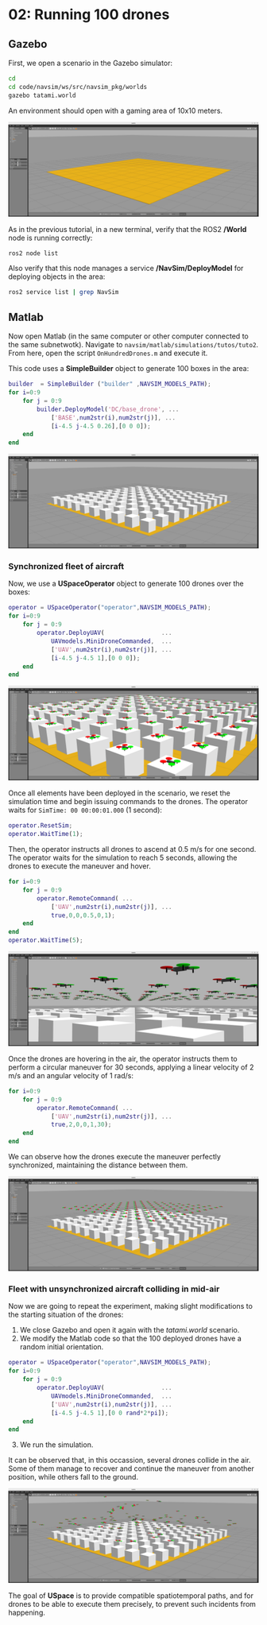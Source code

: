 # 02: Running 100 drones

## Gazebo

First, we open a scenario in the Gazebo simulator:

```bash
cd
cd code/navsim/ws/src/navsim_pkg/worlds
gazebo tatami.world
```
An environment should open with a gaming area of 10x10 meters.

![Tatami](./img/tatami.png)


As in the previous tutorial, in a new terminal, verify that the ROS2 **/World** node is running correctly:
```bash
ros2 node list
```

Also verify that this node manages a service **/NavSim/DeployModel** for deploying objects in the area:
```bash
ros2 service list | grep NavSim
```

## Matlab

Now open Matlab (in the same computer or other computer connected to the same subnetwotk).
Navigate to `navsim/matlab/simulations/tutos/tuto2`. From here, open the script `OnHundredDrones.m` and execute it.

This code uses a **SimpleBuilder** object to generate 100 boxes in the area:

```matlab
builder  = SimpleBuilder ("builder" ,NAVSIM_MODELS_PATH);
for i=0:9
    for j = 0:9
        builder.DeployModel('DC/base_drone', ...
            ['BASE',num2str(i),num2str(j)], ...
            [i-4.5 j-4.5 0.26],[0 0 0]);
    end
end
```

![100 boxes](./img/100boxes.png)

### Synchronized fleet of aircraft

Now, we use a **USpaceOperator** object to generate 100 drones over the boxes:

```matlab
operator = USpaceOperator("operator",NAVSIM_MODELS_PATH);
for i=0:9
    for j = 0:9
        operator.DeployUAV(                ...
            UAVmodels.MiniDroneCommanded,  ...
            ['UAV',num2str(i),num2str(j)], ...
            [i-4.5 j-4.5 1],[0 0 0]);
    end
end
```

![100 drones](./img/100drones.png)

Once all elements have been deployed in the scenario, we reset the simulation time and begin issuing commands to the drones. 
The operator waits for `SimTime: 00 00:00:01.000` (1 second):

```matlab
operator.ResetSim;
operator.WaitTime(1);
```

Then, the operator instructs all drones to ascend at 0.5 m/s for one second.
The operator waits for the simulation to reach 5 seconds, allowing the drones to execute the maneuver and hover.

```matlab
for i=0:9
    for j = 0:9
        operator.RemoteCommand( ...
            ['UAV',num2str(i),num2str(j)], ...
            true,0,0,0.5,0,1);
    end
end
operator.WaitTime(5);
```

![100 drones hovering](./img/100drones_hovering.png)

Once the drones are hovering in the air, the operator instructs them to perform a circular maneuver for 30 seconds, applying a linear velocity of 2 m/s and an angular velocity of 1 rad/s:

```matlab
for i=0:9
    for j = 0:9
        operator.RemoteCommand( ...
            ['UAV',num2str(i),num2str(j)], ...
            true,2,0,0,1,30);
    end
end
```
We can observe how the drones execute the maneuver perfectly synchronized, maintaining the distance between them.

![100 drones turning](./img/100drones_turning.png)


### Fleet with unsynchronized aircraft colliding in mid-air

Now we are going to repeat the experiment, making slight modifications to the starting situation of the drones:
1) We close Gazebo and open it again with the _tatami.world_ scenario.
2) We modify the Matlab code so that the 100 deployed drones have a random initial orientation.

```matlab
operator = USpaceOperator("operator",NAVSIM_MODELS_PATH);
for i=0:9
    for j = 0:9
        operator.DeployUAV(                ...
            UAVmodels.MiniDroneCommanded,  ...
            ['UAV',num2str(i),num2str(j)], ...
            [i-4.5 j-4.5 1],[0 0 rand*2*pi]);
    end
end
```

3) We run the simulation.

It can be observed that, in this occassion, several drones collide in the air. Some of them manage to recover and continue the maneuver from another position, while others fall to the ground.

![100 drones colliding](./img/100drones_colliding.png)

The goal of **USpace** is to provide compatible spatiotemporal paths, and for drones to be able to execute them precisely, to prevent such incidents from happening.

